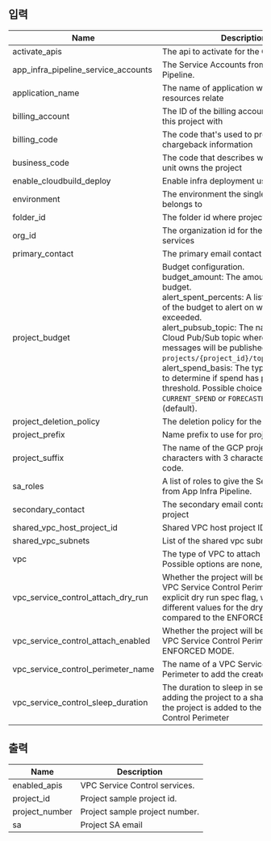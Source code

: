 <!-- BEGINNING OF PRE-COMMIT-TERRAFORM DOCS HOOK -->
## 입력

| Name | Description | Type | Default | Required |
|------|-------------|------|---------|:--------:|
| activate\_apis | The api to activate for the GCP project | `list(string)` | `[]` | no |
| app\_infra\_pipeline\_service\_accounts | The Service Accounts from App Infra Pipeline. | `map(string)` | `{}` | no |
| application\_name | The name of application where GCP resources relate | `string` | n/a | yes |
| billing\_account | The ID of the billing account to associated this project with | `string` | n/a | yes |
| billing\_code | The code that's used to provide chargeback information | `string` | n/a | yes |
| business\_code | The code that describes which business unit owns the project | `string` | `"shared"` | no |
| enable\_cloudbuild\_deploy | Enable infra deployment using Cloud Build | `bool` | `false` | no |
| environment | The environment the single project belongs to | `string` | n/a | yes |
| folder\_id | The folder id where project will be created | `string` | n/a | yes |
| org\_id | The organization id for the associated services | `string` | n/a | yes |
| primary\_contact | The primary email contact for the project | `string` | n/a | yes |
| project\_budget | Budget configuration.<br>  budget\_amount: The amount to use as the budget.<br>  alert\_spent\_percents: A list of percentages of the budget to alert on when threshold is exceeded.<br>  alert\_pubsub\_topic: The name of the Cloud Pub/Sub topic where budget related messages will be published, in the form of `projects/{project_id}/topics/{topic_id}`.<br>  alert\_spend\_basis: The type of basis used to determine if spend has passed the threshold. Possible choices are `CURRENT_SPEND` or `FORECASTED_SPEND` (default). | <pre>object({<br>    budget_amount        = optional(number, 1000)<br>    alert_spent_percents = optional(list(number), [1.2])<br>    alert_pubsub_topic   = optional(string, null)<br>    alert_spend_basis    = optional(string, "FORECASTED_SPEND")<br>  })</pre> | `{}` | no |
| project\_deletion\_policy | The deletion policy for the project created. | `string` | `"PREVENT"` | no |
| project\_prefix | Name prefix to use for projects created. | `string` | `"prj"` | no |
| project\_suffix | The name of the GCP project. Max 16 characters with 3 character business unit code. | `string` | n/a | yes |
| sa\_roles | A list of roles to give the Service Account from App Infra Pipeline. | `map(list(string))` | `{}` | no |
| secondary\_contact | The secondary email contact for the project | `string` | `""` | no |
| shared\_vpc\_host\_project\_id | Shared VPC host project ID | `string` | `""` | no |
| shared\_vpc\_subnets | List of the shared vpc subnets self links. | `list(string)` | `[]` | no |
| vpc | The type of VPC to attach the project to. Possible options are none, or svpc. | `string` | `"none"` | no |
| vpc\_service\_control\_attach\_dry\_run | Whether the project will be attached to a VPC Service Control Perimeter with an explicit dry run spec flag, which may use different values for the dry run perimeter compared to the ENFORCED perimeter. | `bool` | `false` | no |
| vpc\_service\_control\_attach\_enabled | Whether the project will be attached to a VPC Service Control Perimeter in ENFORCED MODE. | `bool` | `false` | no |
| vpc\_service\_control\_perimeter\_name | The name of a VPC Service Control Perimeter to add the created project to | `string` | `null` | no |
| vpc\_service\_control\_sleep\_duration | The duration to sleep in seconds before adding the project to a shared VPC after the project is added to the VPC Service Control Perimeter | `string` | `"5s"` | no |

## 출력

| Name | Description |
|------|-------------|
| enabled\_apis | VPC Service Control services. |
| project\_id | Project sample project id. |
| project\_number | Project sample project number. |
| sa | Project SA email |

<!-- END OF PRE-COMMIT-TERRAFORM DOCS HOOK -->
